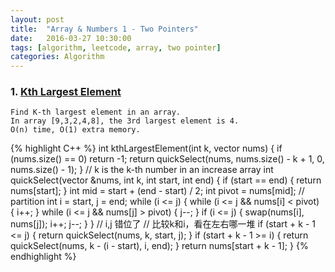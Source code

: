 ```yaml
---
layout: post
title:  "Array & Numbers 1 - Two Pointers"
date:   2016-03-27 10:30:00
tags: [algorithm, leetcode, array, two pointer]
categories: Algorithm
---
```


### 1. [Kth Largest Element](http://www.lintcode.com/en/problem/kth-largest-element/)
```
Find K-th largest element in an array.
In array [9,3,2,4,8], the 3rd largest element is 4.
O(n) time, O(1) extra memory.
```
{% highlight C++ %}
int kthLargestElement(int k, vector<int> nums) {
  if (nums.size() == 0) return -1;
  return quickSelect(nums, nums.size() - k + 1, 0, nums.size() - 1);
}
// k is the k-th number in an increase array
int quickSelect(vector<int> &nums, int k, int start, int end) {
  if (start == end) {
    return nums[start];
  }
  int mid = start + (end - start) / 2;
  int pivot = nums[mid];
  // partition
  int i = start, j = end;
  while (i <= j) {
    while (i <= j && nums[i] < pivot) {
      i++;
    }
    while (i <= j && nums[j] > pivot) {
      j--;
    }
    if (i <= j) {
      swap(nums[i], nums[j]);
      i++;
      j--;
    }
  }  // i,j 错位了
  // 比较k和i，看在左右哪一堆
  if (start + k - 1 <= j) {
    return quickSelect(nums, k, start, j);
  }
  if (start + k - 1 >= i) {
    return quickSelect(nums, k - (i - start), i, end);
  }
  return nums[start + k - 1];
}
{% endhighlight %}
